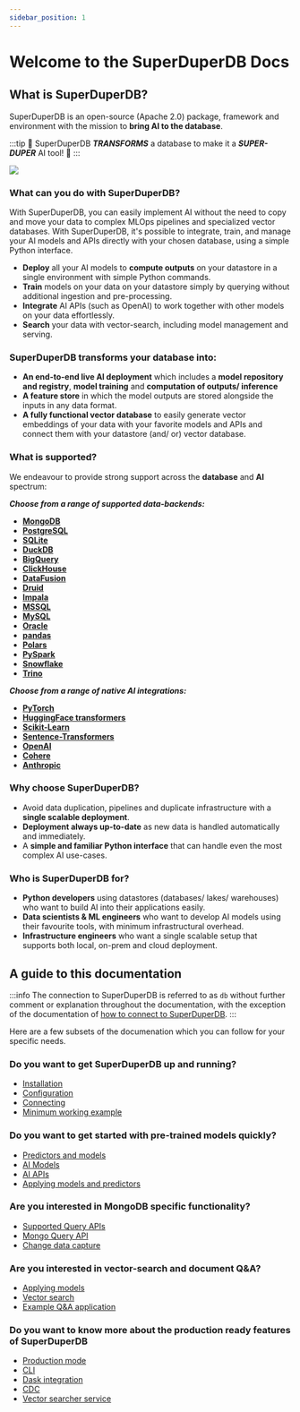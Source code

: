 ```yaml
---
sidebar_position: 1
---
```


# Welcome to the SuperDuperDB Docs

## What is SuperDuperDB?

SuperDuperDB is an open-source (Apache 2.0) package, framework and environment with the mission to **bring AI to the database**.

:::tip
🔮 SuperDuperDB ***TRANSFORMS*** a database to make it a ***SUPER-DUPER*** AI tool! 🔮
:::


![](/img/SuperDuperDB_diagram.svg)

### What can you do with SuperDuperDB?

With SuperDuperDB, you can easily implement AI without the need to copy and move your data to complex MLOps pipelines and specialized vector databases. With SuperDuperDB, it's possible to integrate, train, and manage your AI models and APIs directly with your chosen database, using a simple Python interface.

- **Deploy** all your AI models to **compute outputs** on your datastore in a single environment with simple Python commands.  
- **Train** models on your data on your datastore simply by querying without additional ingestion and pre-processing.  
- **Integrate** AI APIs (such as OpenAI) to work together with other models on your data effortlessly. 
- **Search** your data with vector-search, including model management and serving.

### SuperDuperDB transforms your database into:

  - **An end-to-end live AI deployment** which includes a **model repository and registry**, **model training** and **computation of outputs/ inference** 
  - **A feature store** in which the model outputs are stored alongside the inputs in any data format. 
  - **A fully functional vector database** to easily generate vector embeddings of your data with your favorite models and APIs and connect them with your datastore (and/ or) vector database.

### What is supported?

We endeavour to provide strong support across the **database** and **AI** spectrum:

***Choose from a range of supported data-backends:***

- [**MongoDB**](https://www.mongodb.com/)
- [**PostgreSQL**](https://www.postgresql.org/)
- [**SQLite**](https://www.sqlite.org/index.html)
- [**DuckDB**](https://duckdb.org/)
- [**BigQuery**](https://cloud.google.com/bigquery)
- [**ClickHouse**](https://clickhouse.com/)
- [**DataFusion**](https://arrow.apache.org/datafusion/)
- [**Druid**](https://druid.apache.org/)
- [**Impala**](https://impala.apache.org/)
- [**MSSQL**](https://www.microsoft.com/en-us/sql-server/)
- [**MySQL**](https://www.mysql.com/)
- [**Oracle**](https://www.oracle.com/database/)
- [**pandas**](https://pandas.pydata.org/)
- [**Polars**](https://www.pola.rs/)
- [**PySpark**](https://spark.apache.org/docs/3.3.1/api/python/index.html)
- [**Snowflake**](https://www.snowflake.com/en/)
- [**Trino**](https://trino.io/)

***Choose from a range of native AI integrations:***

- [**PyTorch**](https://pytorch.org/)
- [**HuggingFace transformers**](https://huggingface.co/docs/transformers/index)
- [**Scikit-Learn**](https://scikit-learn.org/stable/)
- [**Sentence-Transformers**](https://www.sbert.net/)
- [**OpenAI**](https://openai.com/blog/openai-api)
- [**Cohere**](https://cohere.com/)
- [**Anthropic**](https://docs.anthropic.com/claude/reference/getting-started-with-the-api)


 ### Why choose SuperDuperDB?

- Avoid data duplication, pipelines and duplicate infrastructure with a **single scalable deployment**.
- **Deployment always up-to-date** as new data is handled automatically and immediately.
- A **simple and familiar Python interface** that can handle even the most complex AI use-cases.

### Who is SuperDuperDB for?

  - **Python developers** using datastores (databases/ lakes/ warehouses) who want to build AI into their applications easily.
  - **Data scientists & ML engineers** who want to develop AI models using their favourite tools, with minimum infrastructural overhead.
  - **Infrastructure engineers** who want a single scalable setup that supports both local, on-prem and cloud deployment.

## A guide to this documentation

:::info
The connection to SuperDuperDB is referred to as `db` without further comment or explanation
throughout the documentation, with the exception of the documentation of [how to connect to SuperDuperDB](04_connecting.md).
:::

Here are a few subsets of the documenation which you can follow for your specific needs.

### Do you want to get SuperDuperDB up and running?

- [Installation](02_installation.md)
- [Configuration](03_configuration.md)
- [Connecting](04_connecting.md)
- [Minimum working example](05_minimum_working_example.md)

### Do you want to get started with pre-trained models quickly?

- [Predictors and models](17_supported_ai_frameworks.md)
- [AI Models](18_ai_models.mdx)
- [AI APIs](19_ai_apis.md)
- [Applying models and predictors](21_apply_models.mdx)

### Are you interested in MongoDB specific functionality?

- [Supported Query APIs](11_supported_query_APIs.md)
- [Mongo Query API](12_mongodb_query_API.md)
- [Change data capture](32_change_data_capture.md)

### Are you interested in vector-search and document Q&A?

- [Applying models](21_apply_models.mdx)
- [Vector search](25_vector_search.mdx)
- [Example Q&A application](/docs/use_cases/items/question_the_docs)

### Do you want to know more about the production ready features of SuperDuperDB

- [Production mode](29_developer_vs_production_mode.md)
- [CLI](30_command_line_interface.md)
- [Dask integration](31_non_blocking_dask_jobs.md)
- [CDC](32_change_data_capture.md)
- [Vector searcher service](33_vector_comparison_service.md)
